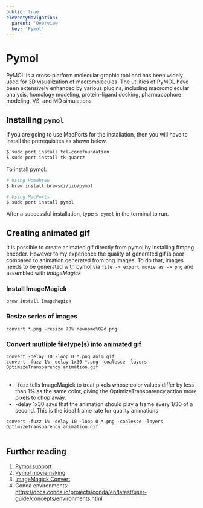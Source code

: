 ```yaml
---
public: true
eleventyNavigation:
  parent: 'Overview'
  key: 'Pymol'
---
```


# Pymol

PyMOL is a cross-platform molecular graphic tool and has been widely used for 3D visualization of macromolecules. The utilities of PyMOL have been extensively enhanced by various plugins, including macromolecular analysis, homology modeling, protein–ligand docking, pharmacophore modeling, VS, and MD simulations

## Installing `pymol`

If you are going to use MacPorts for the installation, then you will have to install the prerequisites as shown below.
```bash
$ sudo port install tcl-corefoundation
$ sudo port install tk-quartz
```

To install pymol:

```bash
# Using Homebrew
$ brew install brewsci/bio/pymol

# Using MacPorts
$ sudo port install pymol
```

After a successful installation, type ` $ pymol ` in the terminal to run.

## Creating animated gif

It is possible to create animated gif directly from pymol by installing ffmpeg encoder. However to my experience the quality of generated gif is poor compared to animation generated from png images. To do that, images needs to be generated with pymol via `file -> export movie as -> png` and assembled with *ImageMagick*

### Install ImageMagick
`brew install ImageMagick`

### Resize series of images
`convert *.png -resize 70% newname%02d.png`

### Convert mutliple filetype(s) into animated gif
`convert -delay 10 -loop 0 *.png anim.gif`<br>
`convert -fuzz 1% -delay 1x30 *.png -coalesce -layers OptimizeTransparency animation.gif`<br>
<br>
- -fuzz tells ImageMagick to treat pixels whose color values differ by less than 1% as the same color, giving the OptimizeTransparency action more pixels to chop away.<br>
- -delay 1x30 says that the animation should play a frame every 1/30 of a second. This is the ideal frame rate for quality animations<br>

`convert -fuzz 1% -delay 10 -loop 0 *.png -coalesce -layers OptimizeTransparency animation.gif`<br>
<br>

## Further reading
1. [Pymol support](https://pymol.org/2/support.html)
2. [Pymol moviemaking](https://pymol.org/tutorials/moviemaking/)
3. [ImageMagick Convert](http://imagemagick.org/script/convert.php)
4. Conda environments: <https://docs.conda.io/projects/conda/en/latest/user-guide/concepts/environments.html>